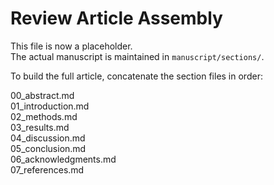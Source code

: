 # Review Article Assembly

This file is now a placeholder.  
The actual manuscript is maintained in `manuscript/sections/`.

To build the full article, concatenate the section files in order:

00_abstract.md  
01_introduction.md  
02_methods.md  
03_results.md  
04_discussion.md  
05_conclusion.md  
06_acknowledgments.md  
07_references.md
